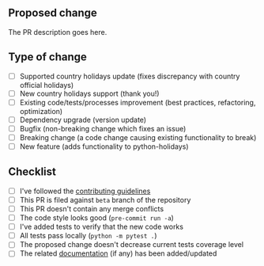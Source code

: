 <!--
  Thanks for contributing to python-holidays!
-->

## Proposed change

<!--
  Describe the big picture of your changes.
  Don't forget to link your PR to an existing issue if any.
-->

The PR description goes here.

## Type of change

<!--
  Type of change you want to introduce. Please, check one (1) box only!
  If your PR requires multiple boxes to be checked, it needs to
  be split into multiple PRs.
-->

- [ ] Supported country holidays update (fixes discrepancy with country official holidays)
- [ ] New country holidays support (thank you!)
- [ ] Existing code/tests/processes improvement (best practices, refactoring, optimization)
- [ ] Dependency upgrade (version update)
- [ ] Bugfix (non-breaking change which fixes an issue)
- [ ] Breaking change (a code change causing existing functionality to break)
- [ ] New feature (adds functionality to python-holidays)

## Checklist

<!--
  Put an `x` in the boxes that apply.
-->

- [ ] I've followed the [contributing guidelines][contributing-guidelines]
- [ ] This PR is filed against `beta` branch of the repository
- [ ] This PR doesn't contain any merge conflicts
- [ ] The code style looks good (`pre-commit run -a`)
- [ ] I've added tests to verify that the new code works
- [ ] All tests pass locally (`python -m pytest .`)
- [ ] The proposed change doesn't decrease current tests coverage level
- [ ] The related [documentation][docs] (if any) has been added/updated

<!--
  Thanks again for your contribution!
-->

[contributing-guidelines]: https://github.com/dr-prodigy/python-holidays/blob/beta/CONTRIBUTING.rst
[docs]: https://github.com/dr-prodigy/python-holidays/tree/beta/docs/source
